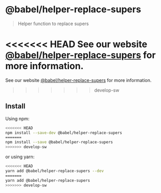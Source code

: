 # @babel/helper-replace-supers

> Helper function to replace supers

<<<<<<< HEAD
See our website [@babel/helper-replace-supers](https://babeljs.io/docs/en/next/babel-helper-replace-supers.html) for more information.
=======
See our website [@babel/helper-replace-supers](https://babeljs.io/docs/babel-helper-replace-supers) for more information.
>>>>>>> develop-sw

## Install

Using npm:

```sh
<<<<<<< HEAD
npm install --save-dev @babel/helper-replace-supers
=======
npm install --save @babel/helper-replace-supers
>>>>>>> develop-sw
```

or using yarn:

```sh
<<<<<<< HEAD
yarn add @babel/helper-replace-supers --dev
=======
yarn add @babel/helper-replace-supers
>>>>>>> develop-sw
```
